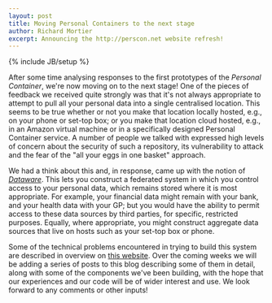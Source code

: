 ```yaml
---
layout: post
title: Moving Personal Containers to the next stage
author: Richard Mortier
excerpt: Announcing the http://perscon.net website refresh!
---
```

{% include JB/setup %}

After some time analysing responses to the first prototypes of the
_Personal Container_, we're now moving on to the next stage!  One of
the pieces of feedback we received quite strongly was that it's not
always appropriate to attempt to pull all your personal data into a
single centralised location.  This seems to be true whether or not you
make that location locally hosted, e.g., on your phone or set-top box;
or you make that location cloud hosted, e.g., in an Amazon virtual
machine or in a specifically designed Personal Container service.  A
number of people we talked with expressed high levels of concern about
the security of such a repository, its vulnerability to attack and the
fear of the "all your eggs in one basket" approach. 

We had a think about this and, in response, came up with the notion of
_[Dataware][]_.  This lets you construct a federated system in which
you control access to your personal data, which remains stored where
it is most appropriate.  For example, your financial data might remain
with your bank, and your health data with your GP; but you would have
the ability to permit access to these data sources by third parties,
for specific, restricted purposes.  Equally, where appropriate, you
might construct aggregate data sources that live on hosts such as your
set-top box or phone.

Some of the technical problems encountered in trying to build this
system are described in overview on [this website][overview].  Over
the coming weeks we will be adding a series of posts to this blog
describing some of them in detail, along with some of the components
we've been building, with the hope that our experiences and our code
will be of wider interest and use.  We look forward to any comments or
other inputs! 

[dataware]: /overview/dataware.html
[overview]: /overview/
